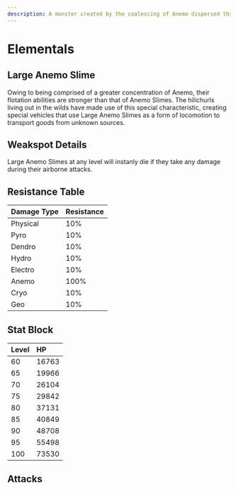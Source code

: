 ```yaml
---
description: A monster created by the coalescing of Anemo dispersed throughout nature..
---
```


# Elementals

## Large Anemo Slime

Owing to being comprised of a greater concentration of Anemo, their flotation abilities are stronger than that of Anemo Slimes. The hilichurls living out in the wilds have made use of this special characteristic, creating special vehicles that use Large Anemo Slimes as a form of locomotion to transport goods from unknown sources.

## Weakspot Details

Large Anemo Slimes at any level will instanly die if they take any damage during their airborne attacks.  

## Resistance Table

| Damage Type | Resistance |
| :--- | :--- |
| Physical | 10% |
| Pyro | 10% |
| Dendro | 10% |
| Hydro | 10% |
| Electro | 10% |
| Anemo | 100% |
| Cryo | 10% |
| Geo | 10% |

## Stat Block

| Level | HP |
| :--- | :--- |
| 60 | 16763 |
| 65 | 19966 |
| 70 | 26104 |
| 75 | 29842 |
| 80 | 37131 |
| 85 | 40849 |
| 90 | 48708 |
| 95 | 55498 |
| 100 | 73530 |

## Attacks

